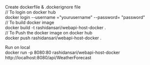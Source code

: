 Create dockerfile & .dockerignore file <br/>
// To login on docker hub <br/>
docker login --username ="yourusername"  --password= "password" <br/>
// To build docker image <br/>
docker build -t rashidansari/webapi-host-docker . <br/>
// To Push the docker image on docker hub <br/>
docker push rashidansari/webapi-host-docker . <br/>

Run on local <br/>
docker run -p 8080:80 rashidansari/webapi-host-docker <br/>
http://localhost:8080/api/WeatherForecast 
